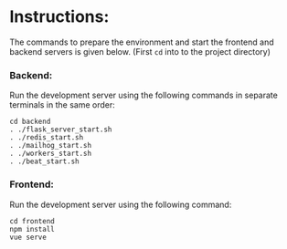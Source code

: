 # Instructions:
The commands to prepare the environment and start the frontend and backend servers is given below. (First `cd` into to the project directory)

### Backend:
Run the development server using the following commands in separate terminals in the same order:
```
cd backend
. ./flask_server_start.sh
. ./redis_start.sh
. ./mailhog_start.sh
. ./workers_start.sh
. ./beat_start.sh
```

### Frontend:
Run the development server using the following command:
```
cd frontend
npm install
vue serve
```
